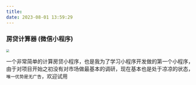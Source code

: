 ```yaml
---
title: 
date: 2023-08-01 13:59:29
---
```



### 房贷计算器 (微信小程序)



<img src="https://raw.githubusercontent.com/Y-JunKang/blog-images/main/gh_b1c6c1dd1034_1280%20(1).jpg" style="zoom:50%;" />




一个非常简单的计算房贷小程序，也是我为了学习小程序开发做的第一个小程序，由于对项目开始之初没有对市场做最基本的调研，现在基本也是处于凉凉的状态，`唯一优势是无广告`，欢迎试用